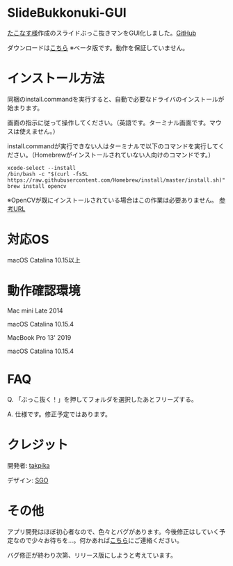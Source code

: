 # SlideBukkonuki-GUI
[たこなす様](https://twitter.com/ITF_tako)作成のスライドぶっこ抜きマンをGUI化しました。[GitHub](https://github.com/takonasu/SlideBukkonuki)

ダウンロードは[こちら](https://github.com/takpika/SlideBukkonuki-GUI/releases)
※ベータ版です。動作を保証していません。

# インストール方法
同梱のinstall.commandを実行すると、自動で必要なドライバのインストールが始まります。

画面の指示に従って操作してください。（英語です。ターミナル画面です。マウスは使えません。）

install.commandが実行できない人はターミナルで以下のコマンドを実行してください。（Homebrewがインストールされていない人向けのコマンドです。）
```
xcode-select --install
/bin/bash -c "$(curl -fsSL https://raw.githubusercontent.com/Homebrew/install/master/install.sh)"
brew install opencv
```
※OpenCVが既にインストールされている場合はこの作業は必要ありません。
[参考URL](https://qiita.com/pypypyo14/items/4bf3b8bd511b6e93c9f9)

# 対応OS
macOS Catalina 10.15以上

# 動作確認環境
Mac mini Late 2014

macOS Catalina 10.15.4

MacBook Pro 13' 2019

macOS Catalina 10.15.4

# FAQ
Q. 「ぶっこ抜く！」を押してフォルダを選択したあとフリーズする。

A. 仕様です。修正予定ではあります。

# クレジット
開発者: [takpika](https://twitter.com/takpika0308)

デザイン: [SGO](https://twitter.com/SGO_ITF)

# その他
アプリ開発はほぼ初心者なので、色々とバグがあります。今後修正はしていく予定なので少々お待ちを…。何かあれば[こちら](https://github.com/takpika/SlideBukkonuki-GUI/issues)にご連絡ください。

バグ修正が終わり次第、リリース版にしようと考えています。
